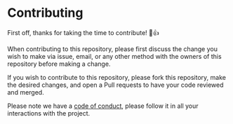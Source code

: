 # Contributing

First off, thanks for taking the time to contribute! :tada::+1:

When contributing to this repository, please first discuss the change you wish to make via issue, email, or any other method with the owners of this repository before making a change.

If you wish to contribute to this repository, please fork this repository, make the desired changes, and open a Pull requests to have your code reviewed and merged.

Please note we have a [code of conduct](.github/CODE_OF_CONDUCT.md), please follow it in all your interactions with the project.
